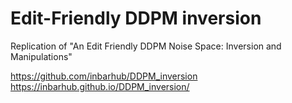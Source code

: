 # Edit-Friendly DDPM inversion

Replication of "An Edit Friendly DDPM Noise Space: Inversion and Manipulations"

https://github.com/inbarhub/DDPM_inversion
https://inbarhub.github.io/DDPM_inversion/
